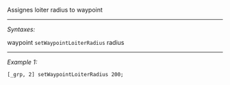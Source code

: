 Assignes loiter radius to waypoint


---
*Syntaxes:*

waypoint `setWaypointLoiterRadius` radius

---
*Example 1:*

```sqf
[_grp, 2] setWaypointLoiterRadius 200;
```